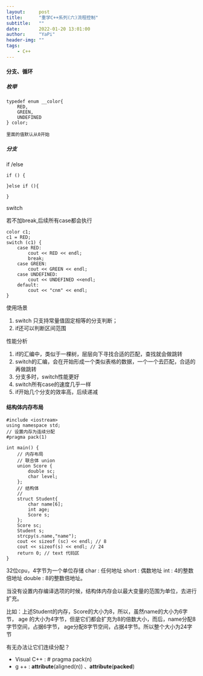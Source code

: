 ```yaml
---
layout:     post
title:      "重学C++系列(六)流程控制"
subtitle:   ""
date:       2022-01-20 13:01:00
author:     "YaPi"
header-img: ""
tags:
    - C++
---
```


#### 分支、循环 

##### 枚举

```text
typedef enum __color{
    RED,
    GREEN,
    UNDEFINED
} color;

里面的值默认从0开始
```

##### 分支
if /else 
```text
if () {
    
}else if (){

}
```

switch

若不加break,后续所有case都会执行

```text
color c1;
c1 = RED;
switch (c1) {
    case RED:
        cout << RED << endl;
        break;
    case GREEN:
        cout << GREEN << endl;
    case UNDEFINED:
        cout << UNDEFINED <<endl;
    default:
        cout << "cnm" << endl;
}
```

使用场景

1. switch 只支持常量值固定相等的分支判断；
2. if还可以判断区间范围

性能分析
1. if的汇编中，类似于一棵树，层层向下寻找合适的匹配，查找就会做跳转
2. switch的汇编，会在开始形成一个类似表格的数据，一个一个去匹配，合适的再做跳转
3. 分支多时，switch性能更好
4. switch所有case的速度几乎一样
5. if开始几个分支的效率高，后续递减


#### 结构体内存布局

```text
#include <iostream>
using namespace std;
// 设置内存为连续分配
#pragma pack(1)

int main() {
    // 内存布局
    // 联合体 union
    union Score {
        double sc;
        char level;
    };
    // 结构体
    //
    struct Student{
        char name[6];
        int age;
        Score s;
    };
    Score sc;
    Student s;
    strcpy(s.name,"name");
    cout << sizeof (sc) << endl; // 8
    cout << sizeof(s) << endl; // 24
    return 0; // text 代码区
}
```

32位cpu，4字节为一个单位存储
char : 任何地址
short : 偶数地址
int : 4的整数倍地址
double : 8的整数倍地址。

当没有设置内存编译选项的时候，结构体内存会以最大变量的范围为单位，去进行扩充。

比如：上述Student的内存，Score的大小为8，所以，虽然name的大小为6字节， age
的大小为4字节，但是它们都会扩充为8的倍数大小，而后，name分配8字节空间，占据6字节，
age分配8字节空间，占据4字节。所以整个大小为24字节

有无办法让它们连续分配？

- Visual C++ : # pragma pack(n)
- g ++ : __attribute__(aligned(n)) 、__attribute__(__packed__)




